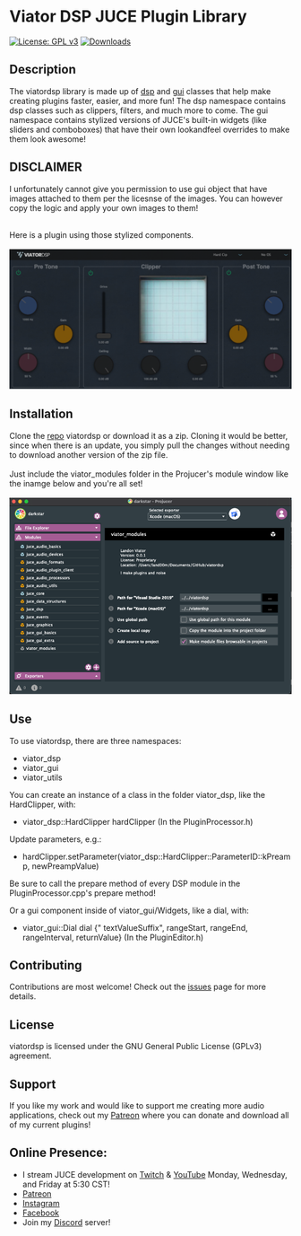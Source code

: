# Viator DSP JUCE Plugin Library
 [![License: GPL v3](https://img.shields.io/badge/License-GPLv3-brightgreen.svg)](https://www.gnu.org/licenses/gpl-3.0)
[![Downloads](https://img.shields.io/github/downloads/landonviator/viatordsp/total)](https://somsubhra.github.io/github-release-stats/?username=landonviator&repository=viatordsp&page=1&per_page=30)

## Description
The viatordsp library is made up of [dsp](https://github.com/landonviator/viatordsp/tree/main/viator_modules/viator_dsp) and [gui](https://github.com/landonviator/viatordsp/tree/main/viator_modules/viator_gui) classes that help make creating plugins faster, easier, and more fun!
The dsp namespace contains dsp classes such as clippers, filters, and much more to come.
The gui namespace contains stylized versions of JUCE's built-in widgets (like sliders and comboboxes) that have their own lookandfeel overrides to make them look awesome!

## DISCLAIMER
I unfortunately cannot give you permission to use gui object that have images attached to them per the licesnse of the images. You can however copy the logic and apply your own images to them!

<br>Here is a plugin using those stylized components.<br><br>
![Pic](https://github.com/landonviator/viatordsp/blob/main/Assets/btclipper.png)

## Installation
Clone the [repo](https://github.com/landonviator/viatordsp) viatordsp or download it as a zip. Cloning it would be better, since when there is an update, you simply pull the changes without needing to download another version of the zip file.  
<br>Just include the viator_modules folder in the Projucer's module window like the inamge below and you're all set! <br><br>
![Pic](https://github.com/landonviator/viatordsp/blob/main/Assets/projucer.png)

## Use
To use viatordsp, there are three namespaces: 
- viator_dsp
- viator_gui
- viator_utils

You can create an instance of a class in the folder viator_dsp, like the HardClipper, with:
- viator_dsp::HardClipper hardClipper (In the PluginProcessor.h)

Update parameters, e.g.:
- hardClipper.setParameter(viator_dsp::HardClipper::ParameterID::kPreamp, newPreampValue)

Be sure to call the prepare method of every DSP module in the PluginProcessor.cpp's prepare method!

Or a gui component inside of viator_gui/Widgets, like a dial, with:
- viator_gui::Dial dial {" textValueSuffix", rangeStart, rangeEnd, rangeInterval, returnValue} (In the PluginEditor.h)

## Contributing
Contributions are most welcome! Check out the [issues](https://github.com/landonviator/viatordsp/issues) page for more details.

## License
viatordsp is licensed under the GNU General Public License (GPLv3) agreement.

## Support
If you like my work and would like to support me creating more audio applications, check out my [Patreon](https://www.patreon.com/ViatorDSP) where you can donate and download all of my current plugins!

## Online Presence:
- I stream JUCE development on [Twitch](https://www.twitch.tv/dr_bruisin) & [YouTube](https://www.youtube.com/channel/UCwEc_CsAk3ky7sX_yg6bSSg) Monday, Wednesday, and Friday at 5:30 CST!
- [Patreon](https://www.patreon.com/ViatorDSP) <br>
- [Instagram](https://www.instagram.com/viatordsp/) <br>
- [Facebook](https://www.facebook.com/Dr-Bruisin-109544051551604)<br>
- Join my [Discord](https://discord.gg/PgU3Dd8vxJ) server!
